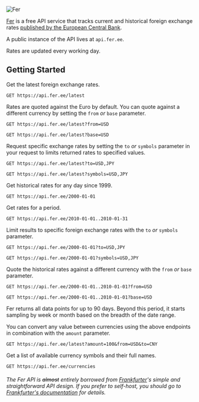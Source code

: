 ![Fer](https://raw.githubusercontent.com/narorolib/fer/main/static/img/logo.svg)

[Fer](https://fer.ee) is a free API service that tracks current and historical foreign exchange rates [published by the European Central Bank](https://www.ecb.europa.eu/stats/policy_and_exchange_rates/euro_reference_exchange_rates/html/index.en.html).

A public instance of the API lives at `api.fer.ee`.

Rates are updated every working day.

## Getting Started

Get the latest foreign exchange rates.

```http
GET https://api.fer.ee/latest
```


Rates are quoted against the Euro by default. You can quote against a different currency by setting the `from` *or* `base` parameter.

```http
GET https://api.fer.ee/latest?from=USD
```

```http
GET https://api.fer.ee/latest?base=USD
```


Request specific exchange rates by setting the `to` *or* `symbols`  parameter in your request to limits returned rates to specified values.

```http
GET https://api.fer.ee/latest?to=USD,JPY
```

```http
GET https://api.fer.ee/latest?symbols=USD,JPY
```


Get historical rates for any day since 1999.

```http
GET https://api.fer.ee/2000-01-01
```


Get rates for a period.

```http
GET https://api.fer.ee/2010-01-01..2010-01-31
```


Limit results to specific foreign exchange rates with the `to` *or* `symbols` parameter.
```http
GET https://api.fer.ee/2000-01-01?to=USD,JPY
```
```http
GET https://api.fer.ee/2000-01-01?symbols=USD,JPY
```


Quote the historical rates against a different currency with the `from` *or* `base` parameter.
```http
GET https://api.fer.ee/2000-01-01..2010-01-01?from=USD
```
```http
GET https://api.fer.ee/2000-01-01..2010-01-01?base=USD
```
Fer returns all data points for up to 90 days. Beyond this period, it starts sampling by week or month based on the breadth of the date range.



You can convert any value between currencies using the above endpoints in combination with the `amount` parameter.
```http
GET https://api.fer.ee/latest?amount=100&from=USD&to=CNY
```



Get a list of available currency symbols and their full names.
```http
GET https://api.fer.ee/currencies
```


###### The Fer API is ~~almost~~ entirely borrowed from [Frankfurter](https://www.frankfurter.app/)'s simple and straightforward API design. If you prefer to self-host, you should go to [Frankfurter's documentation](https://www.frankfurter.app/docs/) for details.

